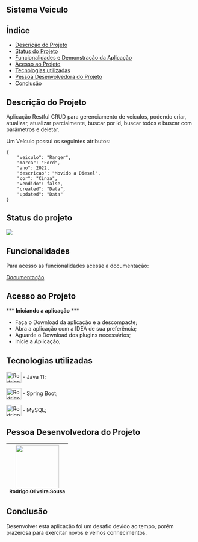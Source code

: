 

## Sistema Veiculo


## Índice 

* [Descrição do Projeto](#descrição-do-projeto)
* [Status do Projeto](#status-do-Projeto)
* [Funcionalidades e Demonstração da Aplicação](#funcionalidades-e-demonstração-da-aplicação)
* [Acesso ao Projeto](#acesso-ao-projeto)
* [Tecnologias utilizadas](#tecnologias-utilizadas)
* [Pessoa Desenvolvedora do Projeto](#pessoas-desenvolvedoras)
* [Conclusão](#conclusão)

## Descrição do Projeto
<p> Aplicação Restful CRUD para gerenciamento de veículos, podendo criar, atualizar, atualizar parcialmente, buscar por id, buscar todos e buscar com parâmetros e deletar. 
</p>

<p>Um Veículo possui os seguintes atributos:</p>

```
{
    "veiculo": "Ranger",
    "marca": "Ford",
    "ano": 2022,
    "descricao": "Movido a Diesel",
    "cor": "Cinza",
    "vendido": false,
    "created": "Data",
    "updated": "Data"
}
```



## Status do projeto
<p>
<img src="http://img.shields.io/static/v1?label=STATUS&message=EM%20DESENVOLVIMENTO&color=GREEN&style=for-the-badge"/>
</p>

## Funcionalidades
<p>Para acesso as funcionalidades acesse a documentação:<p>

[Documentação](https://documenter.getpostman.com/view/16509195/VVBXvjkc)


## Acesso ao Projeto
***  **Iniciando a aplicação**  ***
  
- Faça o Download da aplicação e a descompacte;
- Abra a aplicação com a IDEA de sua preferência;
- Aguarde o Download dos plugins necessários;
- Inicie a Aplicação;
  

## Tecnologias utilizadas

<img align="center" alt="Rodrigo-Java" height="30" width="40" src="https://cdn.jsdelivr.net/gh/devicons/devicon/icons/java/java-original-wordmark.svg"> - Java 11;

<img align="center" alt="Rodrigo-Spring" height="30" width="40" src="https://cdn.jsdelivr.net/gh/devicons/devicon/icons/spring/spring-original.svg"> - Spring Boot;

<img align="center" alt="Rodrigo-Mysql" height="30" width="40" src="https://cdn.jsdelivr.net/gh/devicons/devicon/icons/mysql/mysql-original.svg" /> - MySQL; 
 
## Pessoa Desenvolvedora do Projeto
| [<img src="https://avatars.githubusercontent.com/u/79177544?s=96&v=4" width=115><br><sub>Rodrigo Oliveira Sousa</sub>](https://www.linkedin.com/in/rodrigo-oliveira-sousa/) | 
| :---: |
 
 
 ## Conclusão
 
 Desenvolver esta aplicação foi um desafio devido ao tempo, porém prazerosa para exercitar novos e velhos conhecimentos.
  
  
  
